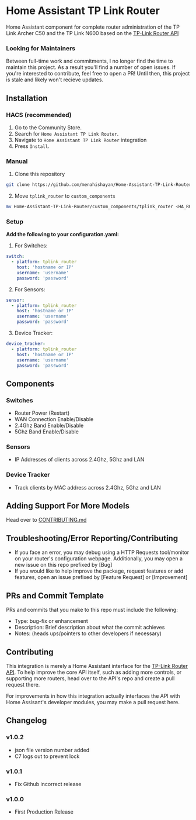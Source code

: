 # Home Assistant TP Link Router
 Home Assistant component for complete router administration of the TP Link Archer C50 and the TP Link N600 based on the [TP-Link Router API](https://github.com/menahishayan/TP-Link-Archer-C50-API.git)

### Looking for Maintainers
Between full-time work and commitments, I no longer find the time to maintain this project. As a result you'll find a number of open issues. If you're interested to contribute, feel free to open a PR! Until then, this project is stale and likely won't recieve updates.

## Installation

### HACS (recommended)

1. Go to the Community Store.
2. Search for `Home Assistant TP Link Router`.
3. Navigate to `Home Assistant TP Link Router` integration
4. Press `Install`.

### Manual

1. Clone this repository
```bash
git clone https://github.com/menahishayan/Home-Assistant-TP-Link-Router.git
```
2. Move `tplink_router` to `custom_components`
```bash
mv Home-Assistant-TP-Link-Router/custom_components/tplink_router <HA_ROOT>/custom_components/
```

### Setup

**Add the following to your configuration.yaml:**  
1. For Switches:
```yaml
switch:
  - platform: tplink_router
    host: 'hostname or IP'
    username: 'username'
    password: 'password'
```
2. For Sensors:
```yaml
sensor:
  - platform: tplink_router
    host: 'hostname or IP'
    username: 'username'
    password: 'password'
```
3. Device Tracker:
```yaml
device_tracker:
  - platform: tplink_router
    host: 'hostname or IP'
    username: 'username'
    password: 'password'
```

## Components
### Switches
 - Router Power (Restart)
 - WAN Connection Enable/Disable
 - 2.4Ghz Band Enable/Disable
 - 5Ghz Band Enable/Disable

### Sensors
 - IP Addresses of clients across 2.4Ghz, 5Ghz and LAN

### Device Tracker
 - Track clients by MAC address across 2.4Ghz, 5Ghz and LAN
 
## Adding Support For More Models
Head over to [CONTRIBUTING.md](https://github.com/menahishayan/TP-Link-Archer-C50-API/blob/master/CONTRIBUTING.md)

## Troubleshooting/Error Reporting/Contributing
 - If you face an error, you may debug using a HTTP Requests tool/monitor on your router's configuration webpage. Additionally, you may open a new issue on this repo prefixed by [Bug]
 - If you would like to help improve the package, request features or add features, open an issue prefixed by [Feature Request] or [Improvement]

## PRs and Commit Template
PRs and commits that you make to this repo must include the following:  
- Type: bug-fix or enhancement
- Description: Brief description about what the commit achieves
- Notes: (heads ups/pointers to other developers if necessary)

## Contributing
This integration is merely a Home Assistant interface for the [TP-Link Router API](https://github.com/menahishayan/TP-Link-Archer-C50-API.git). To help improve the core API itself, such as adding more controls, or supporting more routers, head over to the API's repo and create a pull request there.

For improvements in how this integration actually interfaces the API with Home Assisant's developer modules, you may make a pull request here.

## Changelog
### v1.0.2
 - json file version number added
 - C7 logs out to prevent lock
### v1.0.1
 - Fix Github incorrect release
### v1.0.0
 - First Production Release

